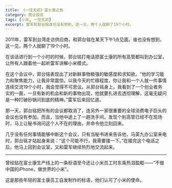 ```yaml
---
title: 《一往无前》富士康之旅
category: 商业投资
tags: [小米, 一往无前]
excerpt: 雷军和郭台铭谁也没有想到，这一见，两个人就聊了19个小时。
---
```

2011年，雷军到台湾走访供应商，和郭台铭在某天下午1点见面。谁也没有想到，这一见，两个人就聊了19个小时。

在谈话进行到一个小时的时候，郭台铭打电话把富士康的所有高管都叫到办公室，让所有人跟着他一起听雷军讲解小米模式。

在这个会议中，郭台铭表现出了对新鲜事物极强的敏感度和求知欲。“他的学习能力和聚焦能力，让我非常震惊。以我今天的忙碌程度，你让我和一个人就一件事情连续交流19个小时，我会觉得不可思议。从郭台铭身上，我看到了一个创业者务实的一面，一旦有新的机会和新的事物出现，他就要扎进去透彻理解，这毫无疑问是一种打破砂锅问到底的精神。”雷军后来回忆道。

那一天，郭台铭把所有的会议都取消了，连另外一家很重要的全球消费电子巨头的会议也没有参加。而且，当他中途上了一趟洗手间，发现个别高管已经不在现场时，马上让秘书询问这个人不在的理由，并命令他立刻回来。

几乎没有任何事情能够中断这个会议，只有当秘书进来告诉他，马英九办公室来电时，郭台铭才站起身来说：“这个可能不行，我需要接一下。”在接完这个电话之后，他马上回到会议室，又和雷军继续热烈地交流起来。

---
曾经贴在富士康生产线上的一条标语至今还让小米员工时东禹热泪盈眶——“不做中国的iPhone，做世界的小米”。

这是那些年轻的富士康员工自发制作的标语，他们认可了小米的使命。